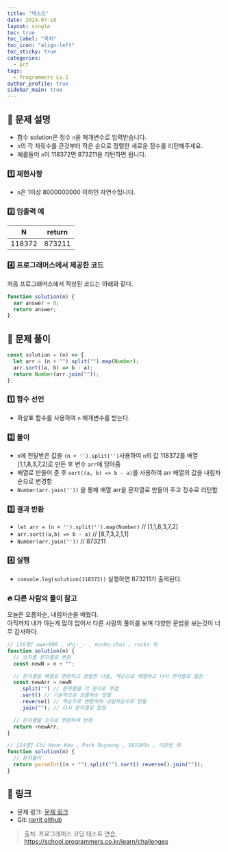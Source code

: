 ```yaml
---
title: "테스트"
date: 2024-07-18
layout: single
toc: true
toc_label: "목차"
toc_icon: "align-left"
toc_sticky: true
categories:
  - pct
tags:
  - Programmers Lv.1
author_profile: true
sidebar_main: true
---
```


## :ledger: 문제 설명

- 함수 solution은 정수 `n`을 매개변수로 입력받습니다.
- `n`의 각 자릿수를 큰것부터 작은 순으로 정렬한 새로운 정수를 리턴해주세요.
- 예를들어 `n`이 118372면 873211을 리턴하면 됩니다.

### :one: 제한사항

- `n`은 1이상 8000000000 이하인 자연수입니다.

### :two: 입출력 예

| N      | return |
| ------ | ------ |
| 118372 | 873211 |

### :four: 프로그래머스에서 제공한 코드

처음 프로그래머스에서 작성된 코드는 아래와 같다.

```javascript
function solution(n) {
  var answer = 0;
  return answer;
}
```

## :ledger: 문제 풀이

```javascript
const solution = (n) => {
  let arr = (n + "").split("").map(Number);
  arr.sort((a, b) => b - a);
  return Number(arr.join(""));
};
```

### :one: 함수 선언

- 화살표 함수를 사용하여 `n` 매개변수를 받는다.

### :two: 풀이

- `n`에 전달받은 값을 `(n + '').split('')`사용하여 `n`의 값 118372를 배열[1,1,8,3,7,2]로 만든 후 변수 `arr`에 담아줌
- 배열로 만들어 준 후 `sort((a, b) => b - a)`를 사용하여 arr 배열의 값을 내림차 순으로 변경함
- `Number(arr.join(''))` 을 통해 배열 arr을 문자열로 만들어 주고 정수로 리턴함

### :three: 결과 반환

- `let arr = (n + '').split('').map(Number)` // [1,1,8,3,7,2]
- `arr.sort((a,b) => b - a)` // [8,7,3,2,1,1]
- `Number(arr.join(''))` // 873211

### :four: 실행

- `console.log(solution(118372))` 실행하면 873211가 출력된다.

### :fire: 다른 사람의 풀이 참고

오늘은 오름차순, 내림차순을 배웠다.<br/>
아직까지 내가 아는게 많이 없어서 다른 사람의 풀이를 보며 다양한 문법을 보는것이 너무 감사하다.

```javascript
// [16명] awer000 , nhj-_- , minho.choi , rocks 외
function solution(n) {
  // 숫자를 문자열로 변환
  const newN = n + "";

  // 문자열을 배열로 변환하고 정렬한 다음, 역순으로 배열하고 다시 문자열로 합침
  const newArr = newN
    .split("") // 문자열을 각 문자로 쪼갬
    .sort() // 기본적으로 오름차순 정렬
    .reverse() // 역순으로 변환하여 내림차순으로 만듦
    .join(""); // 다시 문자열로 합침

  // 문자열을 숫자로 변환하여 반환
  return +newArr;
}

// [14명] Chi Hoon Koo , Park Duyoung , 181203s , 이은빈 외
function solution(n) {
  // 문자풀이
  return parseInt((n + "").split("").sort().reverse().join(""));
}
```

## :link: 링크

- 문제 링크: [문제 링크](https://school.programmers.co.kr/learn/courses/30/lessons/12933)
- Git: [rarrit github](https://github.com/rarrit/programmers-coding-test/tree/main/%ED%94%84%EB%A1%9C%EA%B7%B8%EB%9E%98%EB%A8%B8%EC%8A%A4/1/12933.%E2%80%85%EC%A0%95%EC%88%98%E2%80%85%EB%82%B4%EB%A6%BC%EC%B0%A8%EC%88%9C%EC%9C%BC%EB%A1%9C%E2%80%85%EB%B0%B0%EC%B9%98%ED%95%98%EA%B8%B0)

> 출처: 프로그래머스 코딩 테스트 연습, https://school.programmers.co.kr/learn/challenges
